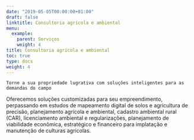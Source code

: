 ```yaml
---
date: "2019-05-05T00:00:00+01:00"
draft: false
linktitle: Consultoria agrícola e ambiental
menu:
  example:
    parent: Serviços
    weight: 4
title: Consultoria agrícola e ambiental
toc: true
type: docs
weight: 4
---
```


`Torne a sua propriedade lugrativa com soluções inteligentes para as demandas do campo`

Oferecemos soluções customizadas para seu empreendimento, perpassando em estudos de mapeamento digital de solos e agricultura de precisão, planejamento agrícola e ambiental, cadastro ambiental rural (CAR), licenciamento ambiental e regularizações, planejamento de viabilidade econômica, estratégico e financeiro para implatação e manutenção de culturas agrícolas. 



